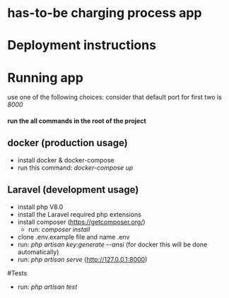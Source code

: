# has-to-be charging process app

# Deployment instructions
# Running app
use one of the following choices:
consider that default port for first two is *8000*
#### run the all commands in the **root of the project**

## docker (production usage)
- install docker & docker-compose
- run this command: *docker-compose up*
## Laravel (development usage)
- install php V8.0
- install the Laravel required php extensions
- install composer (https://getcomposer.org/)
    - run: *composer install* 
- clone .env.example file and name .env
- run: *php artisan key:generate --ansi* (for docker this will be done automatically)
- run: *php artisan serve* (http://127.0.0.1:8000)

#Tests
- run: *php artisan test*
